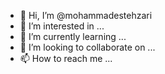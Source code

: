 - 👋 Hi, I’m @mohammadestehzari
- 👀 I’m interested in ...
- 🌱 I’m currently learning ...
- 💞️ I’m looking to collaborate on ...
- 📫 How to reach me ...

<!---
mohammadestehzari/mohammadestehzari is a ✨ special ✨ repository because its `README.md` (this file) appears on your GitHub profile.
You can click the Preview link to take a look at your changes.
--->
